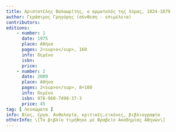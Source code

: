 ```yaml
---
title: Αριστοτέλης Βαλαωρίτης, ο αρματολός της λύρας, 1824-1879
author: Γεράσιμος Γρηγόρης (σύνθεση - επιμέλεια)
contributors: 
editions: 
    - number: 1
      date: 1975
      place: Αθήνα
      pages: 2<sup>ο</sup>, 160
      info: δεμένο
      isbn: 
      price: 
    - number: 2
      date: 2009
      place: Αθήνα
      pages: 2<sup>ο</sup>, 8+160
      info: δεμένο
      isbn: 978-960-7498-37-3
      price: 45
tag: [ Λευκώματα ]
info: Βίος, έργα. Ανθολογία, κριτικές,εικόνες, βιβλιογραφία
otherInfo: \[Το βιβλίο τιμήθηκε με Βραβείο Ακαδημίας Αθηνών\]
---
```


